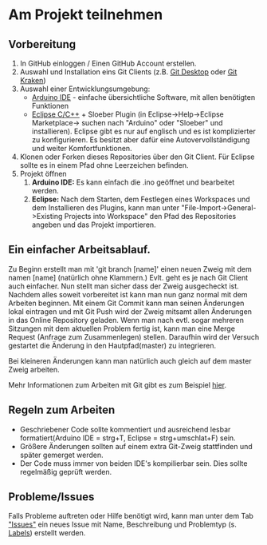 # Am Projekt teilnehmen
## Vorbereitung
  1. In GitHub einloggen / Einen GitHub Account erstellen. 
  2. Auswahl und Installation eins Git Clients (z.B. [Git Desktop](https://desktop.github.com/) oder [Git Kraken](https://www.gitkraken.com/))
  3. Auswahl einer Entwicklungsumgebung:
      - [Arduino IDE](https://www.arduino.cc/en/main/software) -  einfache übersichtliche Software, mit allen benötigten Funktionen
      - [Eclipse C/C++](https://www.eclipse.org/downloads/packages/) + Sloeber Plugin (in Eclipse->Help->Eclipse Marketplace-> suchen nach "Arduino" oder "Sloeber" und installieren). Eclipse gibt es nur auf englisch und es ist komplizierter zu konfigurieren. Es besitzt aber dafür eine Autovervollständigung und weiter Komfortfunktionen.
  4. Klonen oder Forken dieses Repositories über den Git Client. Für Eclipse sollte es in einem Pfad ohne Leerzeichen befinden.  
  5. Projekt öffnen 
      1. <b>Arduino IDE:</b> Es kann einfach die .ino geöffnet und bearbeitet werden.   
      2. <b>Eclipse:</b> Nach dem Starten, dem Festlegen eines Workspaces und dem Installieren des Plugins, kann man unter "File-Import->General->Existing Projects into Workspace" den Pfad des Repositories angeben und das Projekt importieren.
  
## Ein einfacher Arbeitsablauf.
  Zu Beginn erstellt man mit 'git branch [name]' einen neuen Zweig mit dem namen [name] (natürlich ohne Klammern.)
  Evlt. geht es je nach Git Client auch einfacher. Nun stellt man sicher dass der Zweig ausgecheckt ist.
  Nachdem alles soweit vorbereitet ist kann man nun ganz normal mit dem Arbeiten beginnen.
  Mit einem Git Commit kann man seinen Änderungen lokal eintragen und mit Git Push wird der Zweig mitsamt allen Änderungen in das Online Repository geladen. 
  Wenn man nach evtl. sogar mehreren Sitzungen mit dem aktuellen Problem fertig ist, kann man eine Merge Request (Anfrage zum Zusammenlegen) stellen. Daraufhin wird der Versuch gestartet die Änderung in den Hautpfad(master) zu integrieren.
  
  Bei kleineren Änderungen kann man natürlich auch gleich auf dem master Zweig arbeiten.
  
  Mehr Informationen zum Arbeiten mit Git gibt es zum Beispiel [hier](https://rogerdudler.github.io/git-guide/index.de.html).

## Regeln zum Arbeiten
  - Geschriebener Code sollte kommentiert und ausreichend lesbar formatiert(Arduino IDE = strg+T, Eclipse = strg+umschlat+F) sein.
  - Größere Änderungen sollten auf einem extra Git-Zweig stattfinden und später gemerget werden.
  - Der Code muss immer von beiden IDE's kompilierbar sein. Dies sollte regelmäßig geprüft werden.
  
## Probleme/Issues
  Falls Probleme auftreten oder Hilfe benötigt wird, kann man unter dem Tab ["Issues"](https://github.com/LitschiW/LimitedStepperMotor/issues) ein neues Issue mit Name, Beschreibung und Problemtyp (s. [Labels](https://github.com/LitschiW/LimitedStepperMotor/labels)) erstellt werden.

  
